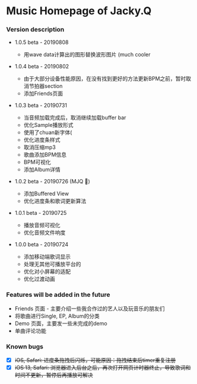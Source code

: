 # Music Homepage of Jacky.Q

### Version description

- 1.0.5 beta - 20190808
  - 用wave data计算出的图形替换波形图片 (much cooler

- 1.0.4 beta - 20190802
  - 由于大部分设备性能原因，在没有找到更好的方法更新BPM之前，暂时取消节拍器section
  - 添加Friends页面

- 1.0.3 beta - 20190731
  - 当音频加载完成后，取消继续加载buffer bar
  - 优化Sample播放形式
  - 使用了chuan新字体(
  - 优化进度条样式
  - 取消压缩mp3
  - 歌曲添加BPM信息
  - BPM可视化
  - 添加Album详情

- 1.0.2 beta - 20190726 (MJQ 🎂)
  - 添加Buffered View
  - 优化进度条和歌词更新算法

- 1.0.1 beta - 20190725
  - 播放音频可视化
  - 优化音频文件响度

- 1.0.0 beta - 20190724
  - 添加移动端歌词显示
  - 处理无其他可播放平台的
  - 优化对小屏幕的适配
  - 优化过渡动画

### Features will be added in the future

- Friends 页面 - 主要介绍一些我合作过的艺人以及玩音乐的朋友们
- 将歌曲进行Single, EP, Album的分类
- Demo 页面，主要发一些未完成的demo
- 单曲评论功能

### Known bugs

- [x] ~~iOS, Safari: 进度条拖拽后闪烁，可能原因：拖拽结束后timer重复注册~~
- [x] ~~iOS 13, Safari: 浏览器进入后台之后，再次打开网页计时器终止，导致歌词和时间不更新，暂停后再播放可解决~~
